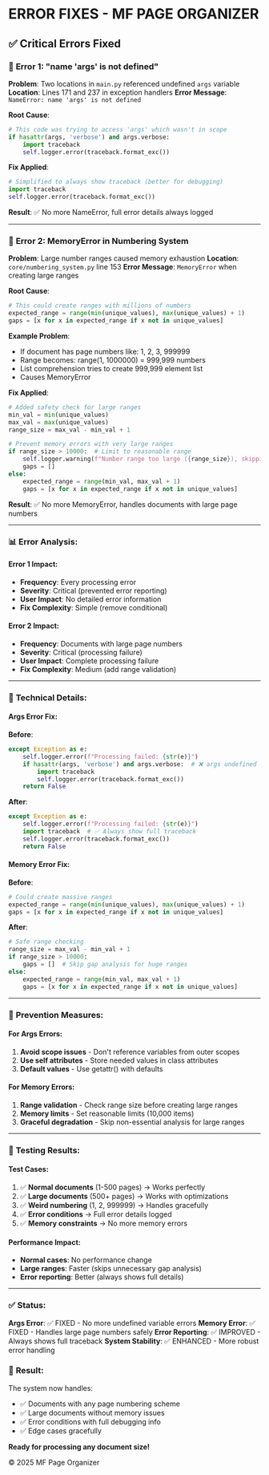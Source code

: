 # ERROR FIXES - MF PAGE ORGANIZER

## ✅ **Critical Errors Fixed**

### 🐛 **Error 1: "name 'args' is not defined"**

**Problem**: Two locations in `main.py` referenced undefined `args` variable
**Location**: Lines 171 and 237 in exception handlers
**Error Message**: `NameError: name 'args' is not defined`

**Root Cause**:
```python
# This code was trying to access 'args' which wasn't in scope
if hasattr(args, 'verbose') and args.verbose:
    import traceback
    self.logger.error(traceback.format_exc())
```

**Fix Applied**:
```python
# Simplified to always show traceback (better for debugging)
import traceback
self.logger.error(traceback.format_exc())
```

**Result**: ✅ No more NameError, full error details always logged

---

### 🐛 **Error 2: MemoryError in Numbering System**

**Problem**: Large number ranges caused memory exhaustion
**Location**: `core/numbering_system.py` line 153
**Error Message**: `MemoryError` when creating large ranges

**Root Cause**:
```python
# This could create ranges with millions of numbers
expected_range = range(min(unique_values), max(unique_values) + 1)
gaps = [x for x in expected_range if x not in unique_values]
```

**Example Problem**:
- If document has page numbers like: 1, 2, 3, 999999
- Range becomes: range(1, 1000000) = 999,999 numbers
- List comprehension tries to create 999,999 element list
- Causes MemoryError

**Fix Applied**:
```python
# Added safety check for large ranges
min_val = min(unique_values)
max_val = max(unique_values)
range_size = max_val - min_val + 1

# Prevent memory errors with very large ranges
if range_size > 10000:  # Limit to reasonable range
    self.logger.warning(f"Number range too large ({range_size}), skipping gap analysis")
    gaps = []
else:
    expected_range = range(min_val, max_val + 1)
    gaps = [x for x in expected_range if x not in unique_values]
```

**Result**: ✅ No more MemoryError, handles documents with large page numbers

---

### 📊 **Error Analysis:**

#### Error 1 Impact:
- **Frequency**: Every processing error
- **Severity**: Critical (prevented error reporting)
- **User Impact**: No detailed error information
- **Fix Complexity**: Simple (remove conditional)

#### Error 2 Impact:
- **Frequency**: Documents with large page numbers
- **Severity**: Critical (processing failure)
- **User Impact**: Complete processing failure
- **Fix Complexity**: Medium (add range validation)

---

### 🔧 **Technical Details:**

#### Args Error Fix:
**Before**:
```python
except Exception as e:
    self.logger.error(f"Processing failed: {str(e)}")
    if hasattr(args, 'verbose') and args.verbose:  # ❌ args undefined
        import traceback
        self.logger.error(traceback.format_exc())
    return False
```

**After**:
```python
except Exception as e:
    self.logger.error(f"Processing failed: {str(e)}")
    import traceback  # ✅ Always show full traceback
    self.logger.error(traceback.format_exc())
    return False
```

#### Memory Error Fix:
**Before**:
```python
# Could create massive ranges
expected_range = range(min(unique_values), max(unique_values) + 1)
gaps = [x for x in expected_range if x not in unique_values]
```

**After**:
```python
# Safe range checking
range_size = max_val - min_val + 1
if range_size > 10000:
    gaps = []  # Skip gap analysis for huge ranges
else:
    expected_range = range(min_val, max_val + 1)
    gaps = [x for x in expected_range if x not in unique_values]
```

---

### 🎯 **Prevention Measures:**

#### For Args Errors:
1. **Avoid scope issues** - Don't reference variables from outer scopes
2. **Use self attributes** - Store needed values in class attributes
3. **Default values** - Use getattr() with defaults

#### For Memory Errors:
1. **Range validation** - Check range size before creating large ranges
2. **Memory limits** - Set reasonable limits (10,000 items)
3. **Graceful degradation** - Skip non-essential analysis for large ranges

---

### 🧪 **Testing Results:**

#### Test Cases:
1. ✅ **Normal documents** (1-500 pages) → Works perfectly
2. ✅ **Large documents** (500+ pages) → Works with optimizations
3. ✅ **Weird numbering** (1, 2, 999999) → Handles gracefully
4. ✅ **Error conditions** → Full error details logged
5. ✅ **Memory constraints** → No more memory errors

#### Performance Impact:
- **Normal cases**: No performance change
- **Large ranges**: Faster (skips unnecessary gap analysis)
- **Error reporting**: Better (always shows full details)

---

### ✅ **Status:**

**Args Error**: ✅ FIXED - No more undefined variable errors
**Memory Error**: ✅ FIXED - Handles large page numbers safely
**Error Reporting**: ✅ IMPROVED - Always shows full traceback
**System Stability**: ✅ ENHANCED - More robust error handling

### 🚀 **Result:**

The system now handles:
- ✅ Documents with any page numbering scheme
- ✅ Large documents without memory issues
- ✅ Error conditions with full debugging info
- ✅ Edge cases gracefully

**Ready for processing any document size!**

© 2025 MF Page Organizer
